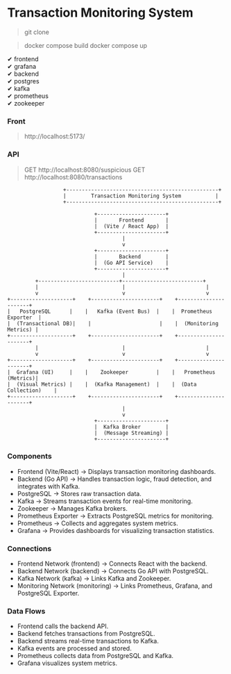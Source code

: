 # Transaction Monitoring System

> git clone 

> docker compose build
> docker compose up

 ✔ frontend    
 ✔ grafana     
 ✔ backend     
 ✔ postgres    
 ✔ kafka      
 ✔ prometheus  
 ✔ zookeeper

### Front

> http://localhost:5173/

### API

> GET http://localhost:8080/suspicious
> GET http://localhost:8080/transactions


```
                  +-------------------------------------------------+
                  |        Transaction Monitoring System           |
                  +-------------------------------------------------+

                            +----------------------+
                            |       Frontend       |
                            |  (Vite / React App)  |
                            +----------------------+
                                     |
                                     v
                            +----------------------+
                            |       Backend        |
                            |  (Go API Service)    |
                            +----------------------+
                                     |
         +--------------------------+--------------------------+
         |                           |                          |
         v                           v                          v
+--------------------+    +----------------------+    +----------------------+
|   PostgreSQL      |    |   Kafka (Event Bus)  |    |  Prometheus Exporter  |
|  (Transactional DB)|    |                      |    |  (Monitoring Metrics) |
+--------------------+    +----------------------+    +----------------------+
         |                           |                          |
         v                           v                          v
+--------------------+    +----------------------+    +----------------------+
|  Grafana (UI)     |    |    Zookeeper         |    |   Prometheus (Metrics)|
|  (Visual Metrics) |    |  (Kafka Management)  |    |  (Data Collection)    |
+--------------------+    +----------------------+    +----------------------+
                                     |
                                     v
                            +----------------------+
                            |  Kafka Broker        |
                            |  (Message Streaming) |
                            +----------------------+

```


### Components
- Frontend (Vite/React) → Displays transaction monitoring dashboards.
- Backend (Go API) → Handles transaction logic, fraud detection, and integrates with Kafka.
- PostgreSQL → Stores raw transaction data.
- Kafka → Streams transaction events for real-time monitoring.
- Zookeeper → Manages Kafka brokers.
- Prometheus Exporter → Extracts PostgreSQL metrics for monitoring.
- Prometheus → Collects and aggregates system metrics.
- Grafana → Provides dashboards for visualizing transaction statistics.

### Connections
- Frontend Network (frontend) → Connects React with the backend.
- Backend Network (backend) → Connects Go API with PostgreSQL.
- Kafka Network (kafka) → Links Kafka and Zookeeper.
- Monitoring Network (monitoring) → Links Prometheus, Grafana, and PostgreSQL Exporter.

### Data Flows

- Frontend calls the backend API.
- Backend fetches transactions from PostgreSQL.
- Backend streams real-time transactions to Kafka.
- Kafka events are processed and stored.
- Prometheus collects data from PostgreSQL and Kafka.
- Grafana visualizes system metrics.
